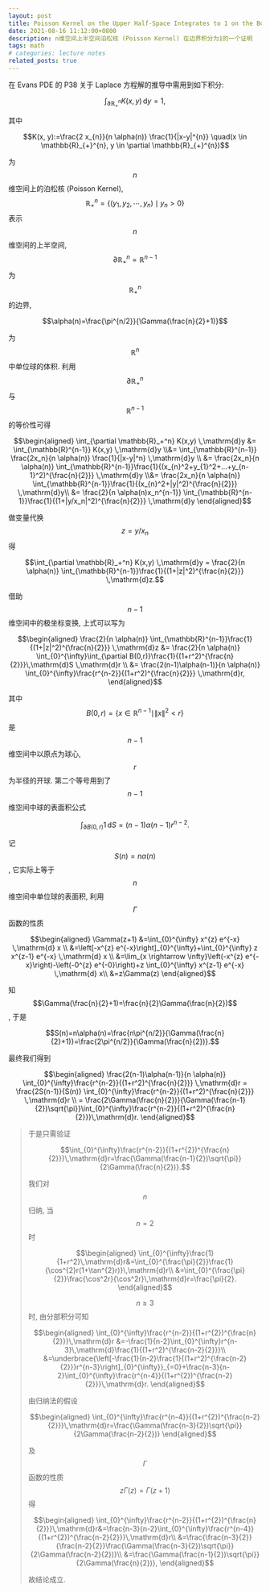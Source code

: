 ```yaml
---
layout: post
title: Poisson Kernel on the Upper Half-Space Integrates to 1 on the Boundary
date: 2021-08-16 11:12:00+0800
description: n维空间上半空间泊松核 (Poisson Kernel) 在边界积分为1的一个证明
tags: math
# categories: lecture notes
related_posts: true
---
```

在 Evans PDE 的 P38 关于 Laplace 方程解的推导中需用到如下积分:

$$\int_{\partial \mathbb{R}^{n}_{+}} K(x,y)\, \mathrm{d}y = 1,$$

其中

$$K(x, y):=\frac{2 x_{n}}{n \alpha(n)} \frac{1}{|x-y|^{n}} \quad(x \in \mathbb{R}_{+}^{n}, y \in \partial \mathbb{R}_{+}^{n})$$

为 $$n$$ 维空间上的泊松核 (Poisson Kernel), $$\mathbb{R}^{n}_{+}=\{(y_1,y_2,\cdots,y_n)\mid y_n > 0\}$$ 表示 $$n$$ 维空间的上半空间, $$\partial \mathbb{R}^{n}_{+}=\mathbb{R}^{n-1}$$ 为 $$\mathbb{R}^{n}_{+}$$ 的边界,

$$\alpha(n)=\frac{\pi^{n/2}}{\Gamma(\frac{n}{2}+1)}$$

为 $$\mathbb{R}^{n}$$ 中单位球的体积. 利用 $$\partial \mathbb{R}^{n}_{+}$$ 与 $$\mathbb{R}^{n-1}$$ 的等价性可得

$$\begin{aligned}
\int_{\partial \mathbb{R}_+^n} K(x,y) \,\mathrm{d}y &= \int_{\mathbb{R}^{n-1}} K(x,y) \,\mathrm{d}y \\&= \int_{\mathbb{R}^{n-1}} \frac{2x_n}{n \alpha(n)} \frac{1}{|x-y|^n} \,\mathrm{d}y \\
&=  \frac{2x_n}{n \alpha(n)} \int_{\mathbb{R}^{n-1}}\frac{1}{(x_{n}^2+y_{1}^2+...+y_{n-1}^2)^{\frac{n}{2}}} \,\mathrm{d}y \\&= \frac{2x_n}{n \alpha(n)} \int_{\mathbb{R}^{n-1}}\frac{1}{(x_{n}^2+|y|^2)^{\frac{n}{2}}} \,\mathrm{d}y\\
&= \frac{2}{n \alpha(n)x_n^{n-1}} \int_{\mathbb{R}^{n-1}}\frac{1}{(1+|y/x_n|^2)^{\frac{n}{2}}} \,\mathrm{d}y
\end{aligned}$$

做变量代换 $$z=y/x_n$$ 得

$$\int_{\partial \mathbb{R}_+^n} K(x,y) \,\mathrm{d}y = \frac{2}{n \alpha(n)} \int_{\mathbb{R}^{n-1}}\frac{1}{(1+|z|^2)^{\frac{n}{2}}} \,\mathrm{d}z.$$

借助 $$n-1$$ 维空间中的极坐标变换, 上式可以写为

$$\begin{aligned}
   \frac{2}{n \alpha(n)} \int_{\mathbb{R}^{n-1}}\frac{1}{(1+|z|^2)^{\frac{n}{2}}} \,\mathrm{d}z &= \frac{2}{n \alpha(n)} \int_{0}^{\infty}\int_{\partial B(0,r)}\frac{1}{(1+r^2)^{\frac{n}{2}}}\,\mathrm{d}S  \,\mathrm{d}r \\
&= \frac{2(n-1)\alpha(n-1)}{n \alpha(n)} \int_{0}^{\infty}\frac{r^{n-2}}{(1+r^2)^{\frac{n}{2}}} \,\mathrm{d}r,
\end{aligned}$$

其中 $$B(0,r)=\{x\in \mathbb{R}^{n-1}\mid \|x\|^2<r\}$$ 是 $$n-1$$ 维空间中以原点为球心, $$r$$ 为半径的开球. 第二个等号用到了 $$n-1$$ 维空间中球的表面积公式

$$\int_{\partial B(0,r)} 1 \,\mathrm{d}S = (n-1)\alpha(n-1)r^{n-2}.$$

记 $$S(n)=n\alpha(n)$$, 它实际上等于 $$n$$ 维空间中单位球的表面积, 利用 $$\Gamma$$ 函数的性质

$$\begin{aligned}
\Gamma(z+1) &=\int_{0}^{\infty} x^{z} e^{-x} \,\mathrm{d} x \\
&=\left[-x^{z} e^{-x}\right]_{0}^{\infty}+\int_{0}^{\infty} z x^{z-1} e^{-x} \,\mathrm{d} x \\
&=\lim_{x \rightarrow \infty}\left(-x^{z} e^{-x}\right)-\left(-0^{z} e^{-0}\right)+z \int_{0}^{\infty} x^{z-1} e^{-x} \,\mathrm{d} x\\
&=z\Gamma(z)
\end{aligned}$$

知 $$\Gamma(\frac{n}{2}+1)=\frac{n}{2}\Gamma(\frac{n}{2})$$, 于是

$$S(n)=n\alpha(n)=\frac{n\pi^{n/2}}{\Gamma(\frac{n}{2}+1)}=\frac{2\pi^{n/2}}{\Gamma(\frac{n}{2})}.$$

最终我们得到

$$\begin{aligned}
    \frac{2(n-1)\alpha(n-1)}{n \alpha(n)} \int_{0}^{\infty}\frac{r^{n-2}}{(1+r^2)^{\frac{n}{2}}} \,\mathrm{d}r = \frac{2S(n-1)}{S(n)} \int_{0}^{\infty}\frac{r^{n-2}}{(1+r^2)^{\frac{n}{2}}} \,\mathrm{d}r \\
    = \frac{2\Gamma(\frac{n}{2})}{\Gamma(\frac{n-1}{2})\sqrt{\pi}}\int_{0}^{\infty}\frac{r^{n-2}}{(1+r^2)^{\frac{n}{2}}}\,\mathrm{d}r.
\end{aligned}$$


> 于是只需验证
> 
> $$\int_{0}^{\infty}\frac{r^{n-2}}{(1+r^{2})^{\frac{n}{2}}}\,\mathrm{d}r=\frac{\Gamma(\frac{n-1}{2})\sqrt{\pi}}{2\Gamma(\frac{n}{2})}.$$
> 
> 我们对 $$n$$ 归纳, 当 $$n=2$$ 时
> 
> $$\begin{aligned}
    \int_{0}^{\infty}\frac{1}{1+r^2}\,\mathrm{d}r&=\int_{0}^{\frac{\pi}{2}}\frac{1}{\cos^{2}r(1+\tan^{2}r)}\,\mathrm{d}r\\
    &=\int_{0}^{\frac{\pi}{2}}\frac{\cos^2r}{\cos^2r}\,\mathrm{d}r=\frac{\pi}{2}.
\end{aligned}$$
> 
> $$n\geq 3$$时, 由分部积分可知
> 
> $$\begin{aligned}
    \int_{0}^{\infty}\frac{r^{n-2}}{(1+r^{2})^{\frac{n}{2}}}\,\mathrm{d}r
    &=-\frac{1}{n-2}\int_{0}^{\infty}r^{n-3}\,\mathrm{d}\frac{1}{(1+r^2)^{\frac{n-2}{2}}}\\
    &=\underbrace{\left[-\frac{1}{n-2}\frac{1}{(1+r^2)^{\frac{n-2}{2}}}r^{n-3}\right]_{0}^{\infty}}_{=0}+\frac{n-3}{n-2}\int_{0}^{\infty}\frac{r^{n-4}}{(1+r^{2})^{\frac{n-2}{2}}}\,\mathrm{d}r.
\end{aligned}$$
> 
> 由归纳法的假设
> 
> $$\begin{aligned}
    \int_{0}^{\infty}\frac{r^{n-4}}{(1+r^{2})^{\frac{n-2}{2}}}\,\mathrm{d}r=\frac{\Gamma(\frac{n-3}{2})\sqrt{\pi}}{2\Gamma(\frac{n-2}{2})}
\end{aligned}$$
> 
> 及 $$\Gamma$$ 函数的性质 $$z\Gamma(z)=\Gamma(z+1)$$ 得
> 
> $$\begin{aligned}
    \int_{0}^{\infty}\frac{r^{n-2}}{(1+r^{2})^{\frac{n}{2}}}\,\mathrm{d}r&=\frac{n-3}{n-2}\int_{0}^{\infty}\frac{r^{n-4}}{(1+r^{2})^{\frac{n-2}{2}}}\,\mathrm{d}r\\
    &=\frac{\frac{n-3}{2}}{\frac{n-2}{2}}\frac{\Gamma(\frac{n-3}{2})\sqrt{\pi}}{2\Gamma(\frac{n-2}{2})}\\
&=\frac{\Gamma(\frac{n-1}{2})\sqrt{\pi}}{2\Gamma(\frac{n}{2})},
\end{aligned}$$
> 
> 故结论成立.

